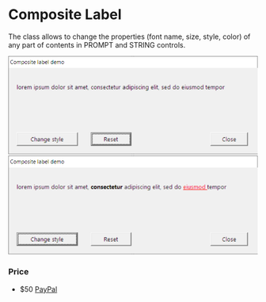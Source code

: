 # Composite Label
The class allows to change the properties (font name, size, style, color) of any part of contents in PROMPT and STRING controls.

![cl1](https://github.com/mikeduglas/CompositeLabel/blob/master/screenshots/cl1.png?raw=true)    
![cl2](https://github.com/mikeduglas/CompositeLabel/blob/master/screenshots/cl2.png?raw=true)    

### Price
- $50 [PayPal](https://www.paypal.me/mikeduglas?ppid=PPC000628&cnac=RU&rsta=ru_RU(ru_RU)&cust=8W29QJ6GKY9HS&unptid=75f96da6-24a4-11e9-ae2c-441ea14e9560&t=&cal=ff0291196b3f5&calc=ff0291196b3f5&calf=ff0291196b3f5&unp_tpcid=ppme-social-user-profile-created&page=main:email&pgrp=main:email&e=op&mchn=em&s=ci&mail=sys)
